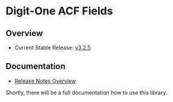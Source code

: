 # Digit-One ACF Fields

## Overview

* Current Stable Release: [v3.2.5]

## Documentation

* [Release Notes Overview](./docs/release-notes/Index.md)

Shortly, there will be a full documentation how to use this library.

[v3.2.5]: https://github.com/digit-one-dev/d1-acf-fields/releases/tag/v3.2.5
